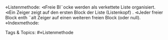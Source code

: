 ⋄Listenmethode:
⊲Freie Bl¨ocke werden als verkettete Liste organisiert.
⊲Ein Zeiger zeigt auf den ersten Block der Liste (Listenkopf) .
⊲Jeder freier Block enth ¨alt Zeiger auf einen weiteren freien Block (oder null).
⋄Indexmethode:

   Tags & Topics:
   #⋄Listenmethode